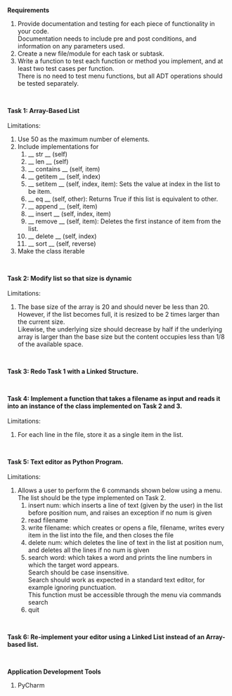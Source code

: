 **Requirements**
1. Provide documentation and testing for each piece of functionality in your code. 
<br />Documentation needs to include pre and post conditions, and information on any parameters used.
2. Create a new file/module for each task or subtask.
3. Write a function to test each function or method you implement, and at least two test cases per function. 
<br />There is no need to test menu functions, but all ADT operations should be tested separately.

<br />

**Task 1: Array-Based List**
<br /><br />Limitations: 
1. Use 50 as the maximum number of elements.
2. Include implementations for 
	1) __ str __ (self)
	2) __ len __ (self)
	3) __ contains __ (self, item)
	4) __ getitem __ (self, index)
	5) __ setitem __ (self, index, item): Sets the value at index in the list to be item.
	6) __ eq __ (self, other):  Returns True if this list is equivalent to other.
	7) __ append __ (self, item)
	8) __ insert __ (self, index, item)
	9) __ remove __ (self, item): Deletes the first instance of item from the list.
	10) __ delete __ (self, index)
	11) __ sort __ (self, reverse)
3. Make the class iterable

<br />

**Task 2: Modify list so that size is dynamic**
<br /><br />Limitations:
1. The base size of the array is 20 and should never be less than 20. 
<br />However, if the list becomes full, it is resized to be 2 times larger than the current size. 
<br />Likewise, the underlying size should decrease by half if the underlying array is larger than the base size 
but the content occupies less than 1/8 of the available space.

<br />

**Task 3: Redo Task 1 with a Linked Structure.**

<br />

**Task 4: Implement a function that takes a filename as input and reads it into an instance of the class 
implemented on Task 2 and 3.**
<br /><br />Limitations:
1. For each line in the file, store it as a single item in the list.

<br />

**Task 5: Text editor as Python Program.**
<br /><br />Limitations:
1. Allows a user to perform the 6 commands shown below using a menu.
<br />The list should be the type implemented on Task 2.
	1) insert num: which inserts a line of text (given by the user) in the list before position num, 
	and raises an exception if no num is given
	2) read filename
	3) write filename: which creates or opens a file, filename, writes every item in the list into the file, 
	and then closes the file
	4) delete num: which deletes the line of text in the list at position num, 
	and deletes all the lines if no num is given
	5) search word: which takes a word and prints the line numbers in which the target word appears. 
	<br />Search should be case insensitive. 
	<br />Search should work as expected in a standard text editor, for example ignoring punctuation. 
	<br />This function must be accessible through the menu via commands search
	6) quit

<br />

**Task 6: Re-implement your editor using a Linked List instead of an Array-based list.**

<br />

**Application Development Tools**
1. PyCharm







